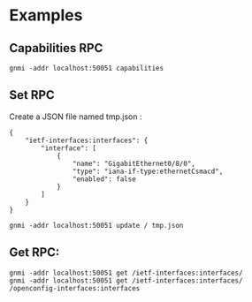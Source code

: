 # Examples

## Capabilities RPC

```
gnmi -addr localhost:50051 capabilities
```

## Set RPC

Create a JSON file named tmp.json :

```
{
    "ietf-interfaces:interfaces": {
        "interface": [
            {
                "name": "GigabitEthernet0/8/0",
                "type": "iana-if-type:ethernetCsmacd",
                "enabled": false
            }
        ]
    }
}
```

```
gnmi -addr localhost:50051 update / tmp.json
```

## Get RPC:

```
gnmi -addr localhost:50051 get /ietf-interfaces:interfaces/ 
gnmi -addr localhost:50051 get /ietf-interfaces:interfaces/ /openconfig-interfaces:interfaces
```

